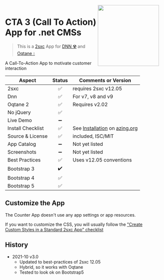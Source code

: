 <image src="app-icon.png" align="right" width="200px">

# CTA 3 (Call To Action) App for .net CMSs

> This is a [2sxc](https://2sxc.org) App for [DNN ☢️](https://www.dnnsoftware.com/) and [Oqtane 💧](https://www.oqtane.org/)

A Call-To-Action App to motivate customer interaction

| Aspect              | Status | Comments or Version |
| ------------------- | :----: | ------------------- |
| 2sxc                | ✅    | requires 2sxc v12.05
| Dnn                 | ✅    | For v7, v8 and v9
| Oqtane 2            | ✅    | Requires v2.02
| No jQuery           | ✅    | 
| Live Demo           | ➖    |
| Install Checklist   | ✅    | See [Installation](https://azing.org/2sxc/r/wwLfP_ve) on [azing.org](https://azing.org/2sxc)
| Source & License    | ✅    | included, ISC/MIT
| App Catalog         | ➖    | Not yet listed
| Screenshots         | ➖    | Not yet listed
| Best Practices      | ✅    | Uses v12.05 conventions
| Bootstrap 3         | ✔️    | 
| Bootstrap 4         | ✅    |
| Bootstrap 5         | ✅    |


## Customize the App

The Counter App doesn't use any app settings or app resources.

If you want to customize the CSS, you will usually follow the ["Create Custom Styles in a Standard 2sxc App" checklist](https://azing.org/2sxc/r/gg_aB9FD)


## History

* 2021-10 v3.0
    * Updated to best-practices of 2sxc 12.05
    * Hybrid, so it works with Oqtane
    * Tested to look ok on Bootstrap5